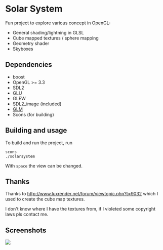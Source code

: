 
# Solar System

Fun project to explore various concept in OpenGL:

* General shading/lightning in GLSL
* Cube mapped textures / sphere mapping
* Geometry shader
* Skyboxes



## Dependencies

* boost
* OpenGL >= 3.3
* SDL2
* GLU
* GLEW
* SDL2\_image (included)
* [GLM](http://glm.g-truc.net/0.9.4/index.html)
* Scons (for building)



## Building and usage

To build and run the project, run 

    scons
	./solarsystem

With `space` the view can be changed.



## Thanks

Thanks to http://www.luxrender.net/forum/viewtopic.php?t=9032 which I used
to create the cube map textures.

I don't know where I have the textures from, if I violeted some copyright laws
pls contact me.

## Screenshots


![](https://raw.github.com/schtibe/solarsystem/master/screenshots/overview.png)
